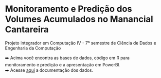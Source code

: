 # Monitoramento e Predição dos Volumes Acumulados no Manancial Cantareira
Projeto Integrador em Computação IV - 7º semestre de Ciência de Dados e Engenharia da Computação


➡️ Acima você encontra as bases de dados, código em R para monitoramento e predição e a apresentação em PowerBI. <br>
➡️ Acesse [aqui](https://github.com/PJI01-Aricanduva-01/cantareira/blob/main/Documenta%C3%A7%C3%A3o%20de%20dados%20PI4.xlsx%20-%20documenta%C3%A7%C3%A3o.pdf) a documentação dos dados. <br>

